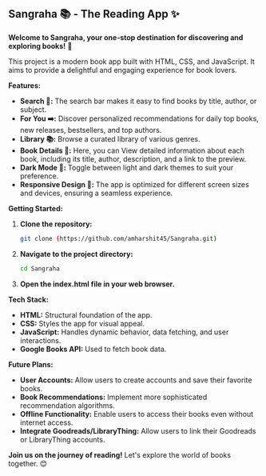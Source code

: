 ## Sangraha 📚 - The Reading App ✨

**Welcome to Sangraha, your one-stop destination for discovering and exploring books!** 📖 

This project is a modern book app built with HTML, CSS, and JavaScript. It aims to provide a delightful and engaging experience for book lovers. 

**Features:**

* **Search 🔎:** The search bar makes it easy to find books by title, author, or subject.
* **For You ➡️:** Discover personalized recommendations for daily top books, new releases, bestsellers, and top authors.
* **Library 📚:** Browse a curated library of various genres.
* **Book Details 📖:** Here, you can View detailed information about each book, including its title, author, description, and a link to the preview.
* **Dark Mode 🌙:**  Toggle between light and dark themes to suit your preference.
* **Responsive Design 📱:**  The app is optimized for different screen sizes and devices, ensuring a seamless experience. 

**Getting Started:**

1. **Clone the repository:**
   ```bash
   git clone (https://github.com/amharshit45/Sangraha.git)
   ```

2. **Navigate to the project directory:**
   ```bash
   cd Sangraha
   ```

3. **Open the index.html file in your web browser.** 

**Tech Stack:**

* **HTML:** Structural foundation of the app.
* **CSS:** Styles the app for visual appeal.
* **JavaScript:**  Handles dynamic behavior, data fetching, and user interactions.
* **Google Books API:**  Used to fetch book data.

**Future Plans:**

* **User Accounts:** Allow users to create accounts and save their favorite books.
* **Book Recommendations:**  Implement more sophisticated recommendation algorithms.
* **Offline Functionality:**  Enable users to access their books even without internet access.
* **Integrate Goodreads/LibraryThing:**  Allow users to link their Goodreads or LibraryThing accounts.

**Join us on the journey of reading!**  Let's explore the world of books together. 😊

